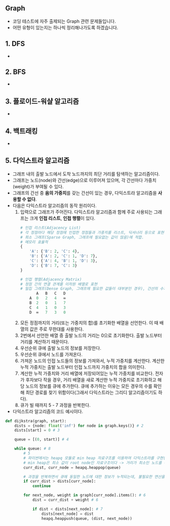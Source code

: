 ## Graph
- 코딩 테스트에 자주 출제되는 Graph 관련 문제들입니다.
- 어떤 유형이 있는지는 하나씩 정리해나가도록 하겠습니다.

## 1. DFS
-

## 2. BFS
-

## 3. 플로이드-워샬 알고리즘
-

## 4. 백트래킹
- 

## 5. 다익스트라 알고리즘
- 그래프 내의 출발 노드에서 도착 노드까지의 최단 거리를 탐색하는 알고리즘이다.
- 그래프는 노드(node)와 간선(edge)으로 이루어져 있으며, 각 간선마다 가중치(weight)가 부여될 수 있다.
- 그래프의 간선 중 **음의 가중치**를 갖는 간선이 있는 경우, 다익스트라 알고리즘을 **사용할 수 없다**.
- 다음은 다익스트라 알고리즘의 동작 원리이다.
    1. 입력으로 그래프가 주어진다. 다익스트라 알고리즘과 함께 주로 사용되는 그래프는 크게 **인접 리스트**, **인접 행렬**이 있다.
        ```python
        # 인접 리스트(Adjacency List)
        # 각 정점마다 해당 정점에 인접한 정점들과 가중치를 리스트, 딕셔너리 등으로 표현하는 방법.
        # 희소 그래프(Sparse Graph, 그래프에 필요없는 값이 많음)에 적합.
        # 메모리 효율적
        {
            'A': {'B': 2, 'C': 4},
            'B': {'A': 2, 'C': 1, 'D': 7},
            'C': {'A': 4, 'B': 1, 'D': 3},
            'D': {'B': 7, 'C': 3}
        }
        ```
        ```python
        # 인접 행렬(Adjacency Matrix)
        # 정점 간의 연결 관계를 이차원 배열로 표현
        # 밀집 그래프(Dense Graph, 그래프에 필요한 값들이 대부분인 경우), 간선의 수가 많은 경우 적합
               A   B   C   D
            A  0   2   4   ∞
            B  2   0   1   7
            C  4   1   0   3
            D  ∞   7   3   0
        ```
    2. 모든 정점까지의 거리(또는 가중치의 합)를 초기화한 배열을 선언한다. 이 때 배열의 값은 주로 무한대를 사용한다.
    3. 2번에서 선언한 배열 중 출발 노드의 거리는 0으로 초기화한다. 출발 노드부터 거리를 계산하기 때문이다.
    4. 우선순위 큐에 출발 노드의 정보를 저장한다.
    5. 우선순위 큐에서 노드를 가져온다.
    6. 가져온 노드의 인접 노드들의 정보를 가져와서, 누적 가중치를 계산한다. 계산한 누적 가중치는 출발 노드부터 인접 노드까지 가중치의 합을 의미한다.
    7. 계산한 누적 가중치와 거리 배열에 저장되어있는 누적 가중치를 비교한다. 전자가 후자보다 작을 경우,
    거리 배열을 새로 계산한 누적 가중치로 초기화하고 해당 노드의 정보를 큐에 추가한다. 큐에 추가하는 이유는 모든 경우의 수를 확인해 최단 경로를 찾기 위함이다(그래서 다익스트라는 그리디 알고리즘이기도 하다).
    8. 큐가 빌 때까지 5 - 7 과정을 반복한다.
- 다익스트라 알고리즘의 코드 예시이다.
```python
def dijkstra(graph, start):
    dists = {node: float('inf') for node in graph.keys()} # 2
    dists[start] = 0 # 3

    queue = [(0, start)] # 4

    while queue: # 8
        # 5
        # 파이썬에서는 heapq 모듈로 min heap 자료구조를 이용하여 다익스트라를 구현한다.
        # min heap은 최소 값이 root node인 자료구조이다 -> 거리가 최소인 노드를 우선순위로 사용하는 큐라고 생각할 수 있다.
        curr_dist, curr_node = heapq.heappop(queue)

        # 과정을 반복하면서 큐에 동일한 노드에 대한 정보가 누적되는데, 불필요한 연산을 줄이기 위해 예외처리가 필요하다.
        if curr_dist > dists[curr_node]:
            continue

        for next_node, weight in graph[curr_node].items(): # 6
            dist = curr_dist + weight # 6

            if dist < dists[next_node]: # 7
                dists[next_node] = dist 
                heapq.heappush(queue, (dist, next_node))
```